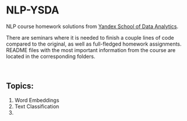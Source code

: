 # NLP-YSDA
NLP course homework solutions from [Yandex School of Data Analytics](https://github.com/yandexdataschool/nlp_course).

There are seminars where it is needed to finish a couple lines of code compared to the original, as well as full-fledged homework assignments. README files with the most important information from the course are located in the corresponding folders. 

<br>

## **Topics:**
  1. Word Embeddings
  2. Text Classification
  3. 
